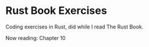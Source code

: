 # Rust Book Exercises

Coding exercises in Rust, did while I read The Rust Book.

Now reading: Chapter 10
